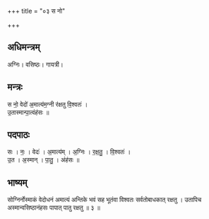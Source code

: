 +++
title = "०३ स नो"

+++
## अधिमन्त्रम्
अग्निः। वसिष्ठः। गायत्री।

## मन्त्रः
स नो॒ वेदो॑ अ॒मात्य॑म॒ग्नी र॑क्षतु वि॒श्वतः॑ ।  
उ॒तास्मान्पा॒त्वंह॑सः ॥

## पदपाठः
सः । नः॒ । वेदः॑ । अ॒मात्य॑म् । अ॒ग्निः । र॒क्ष॒तु॒ । वि॒श्वतः॑ ।  
उ॒त । अ॒स्मान् । पा॒तु॒ । अंह॑सः ॥

## भाष्यम्
सोग्निर्नोस्माकं वेदोधनं अमात्यं अन्तिके भवं सह भूतंवा विश्वतः सर्वतोबाधकात् रक्षतु । उतापिच अस्मान्वसिष्ठानंहसः पापात् पातु रक्षतु ॥ ३ ॥